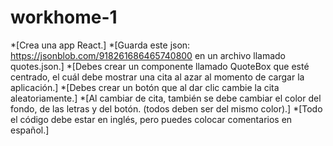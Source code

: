 # workhome-1

*[Crea una app React.]
*[Guarda este json: https://jsonblob.com/918261686465740800 en un archivo llamado quotes.json.]
*[Debes crear un componente llamado QuoteBox que esté centrado, el cuál debe mostrar una cita al azar al momento de cargar la aplicación.]
*[Debes crear un botón que al dar clic cambie la cita aleatoriamente.]
*[Al cambiar de cita, también se debe cambiar el color del fondo, de las letras y del botón. (todos deben ser del mismo color).]
*[Todo el código debe estar en inglés, pero puedes colocar comentarios en español.]
